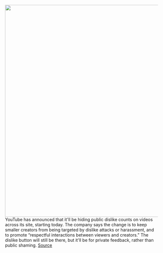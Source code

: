 <img src='https://cdn.vox-cdn.com/thumbor/sag9li5VVTXrzZRnzFw6Nrn7J-c=/0x0:1024x576/1200x800/filters:focal(400x172:562x334)/cdn.vox-cdn.com/uploads/chorus_image/image/70122515/Exvh5P5WUAg5Nwy.0.jpeg' width='700px' /><br/>
YouTube has announced that it'll be hiding public dislike counts on videos across its site, starting today. The company says the change is to keep smaller creators from being targeted by dislike attacks or harassment, and to promote “respectful interactions between viewers and creators.” The dislike button will still be there, but it'll be for private feedback, rather than public shaming.
<a href='https://www.theverge.com/2021/11/10/22773299/youtube-dislike-button-hide-public-count-numbers-small-creator-protection'> Source <a/>